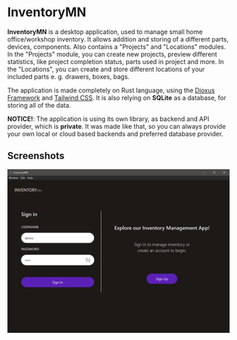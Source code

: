 # InventoryMN

**InventoryMN** is a desktop application, used to manage small home office/workshop inventory.
It allows addition and storing of a different parts, devices, components. Also contains a "Projects" and "Locations" modules.
In the "Projects" module, you can create new projects, preview different statistics, like project completion status, parts used in project and more.
In the "Locations", you can create and store different locations of your included parts e. g. drawers, boxes, bags.

The application is made completely on Rust language, using the [Dioxus Framework](https://dioxuslabs.com/) and [Tailwind CSS](https://tailwindcss.com). It is also relying on **SQLite** as a database, for storing all of the data.

**NOTICE!**: The application is using its own library, as backend and API provider, which is **private**. It was made like that, so you can always provide your own local or cloud based backends and preferred database provider.  


## Screenshots

![Welcome](/public/demo_img/invmn_demo.png?raw=true "Demo welcome page")